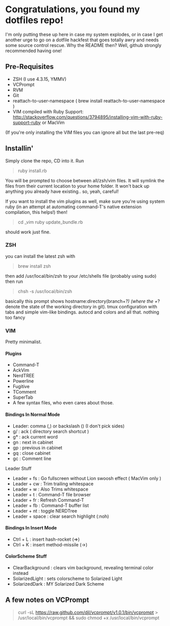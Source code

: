 # Congratulations, you found my dotfiles repo!
I'm only putting these up here in case my system explodes, or in case I get another urge to go on a dotfile hackfest that goes totally awry and needs some source control rescue. Why the README then? Well, github strongly recommended having one!

## Pre-Requisites
* ZSH (I use 4.3.15, YMMV)
* VCPrompt
* RVM
* Git
* reattach-to-user-namespace ( brew install reattach-to-user-namespace )
* VIM compiled with Ruby Support: http://stackoverflow.com/questions/3794895/installing-vim-with-ruby-support-ruby or MacVim

(If you're only installing the VIM files you can ignore all but the last pre-req)

## Installin'
Simply clone the repo, CD into it. Run

>ruby install.rb

You will be prompted to choose between all/zsh/vim files. It will symlink the files from their current location to your home folder. It won't back up anything you already have existing.. so, yeah, careful!

If you want to install the vim plugins as well, make sure you're using system ruby (in an attempt at automating command-T's native extension compilation, this helps!) then!

>cd _vim
>ruby update_bundle.rb

should work just fine.

### ZSH
you can install the latest zsh with

>brew install zsh

then add /usr/local/bin/zsh to your /etc/shells file (probably using sudo) then run

>chsh -s /usr/local/bin/zsh

basically this prompt shows hostname:directory(branch+*?) (where the +*? denote the state of the working directory in git). tmux configuration with tabs and simple vim-like bindings. autocd and colors and all that. nothing too fancy

### VIM
Pretty minimalist.

#### Plugins
* Command-T
* AckVim
* NerdTREE
* Powerline
* Fugitive
* TComment
* SuperTab
* A few syntax files, who even cares about those.

#### Bindings In Normal Mode
* Leader: comma (,) or backslash (\) (I don't pick sides)
* g/  : ack ( directory search shortcut )
* g\* : ack current word
* gn  : next in cabinet
* gp  : previous in cabinet
* gq  : close cabinet
* gc  : Comment line

Leader Stuff

* Leader + fs    : Go fullscreen without Lion swoosh effect ( MacVim only )
* Leader + cw    : Trim trailing whitespace
* Leader + w     : Also Trims whitespace
* Leader + t     : Command-T file browser
* Leader + fr    : Refresh Command-T
* Leader + fb    : Command-T buffer list
* Leader + nt    : toggle NERDTree
* Leader + space : clear search highlight (:noh)

#### Bindings In Insert Mode
* Ctrl + L    : insert hash-rocket (=>)
* Ctrl + K    : insert method-missile (->)


#### ColorScheme Stuff
* ClearBackground  : clears vim background, revealing terminal color instead
* SolarizedLight   : sets colorscheme to Solarized Light
* SolarizedDark    : MY Solarized Dark Scheme

## A few notes on VCPrompt
> curl -sL https://raw.github.com/djl/vcprompt/v1.0.1/bin/vcprompt > /usr/local/bin/vcprompt && sudo chmod +x /usr/local/bin/vcprompt
